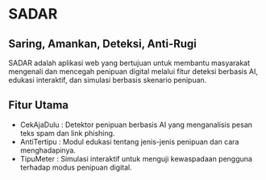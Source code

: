 # SADAR
## Saring, Amankan, Deteksi, Anti-Rugi
SADAR adalah aplikasi web yang bertujuan untuk membantu masyarakat mengenali dan mencegah penipuan digital melalui fitur deteksi berbasis AI, edukasi interaktif, dan simulasi berbasis skenario penipuan.

## Fitur Utama
- CekAjaDulu : Detektor penipuan berbasis AI yang menganalisis pesan teks spam dan link phishing.
- AntiTertipu : Modul edukasi tentang jenis-jenis penipuan dan cara menghadapinya.
- TipuMeter : Simulasi interaktif untuk menguji kewaspadaan pengguna terhadap modus penipuan digital.


